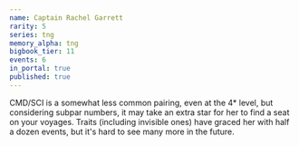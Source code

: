 ```yaml
---
name: Captain Rachel Garrett
rarity: 5
series: tng
memory_alpha: tng
bigbook_tier: 11
events: 6
in_portal: true
published: true
---
```


CMD/SCI is a somewhat less common pairing, even at the 4* level, but considering subpar numbers, it may take an extra star for her to find a seat on your voyages. Traits (including invisible ones) have graced her with half a dozen events, but it's hard to see many more in the future.
